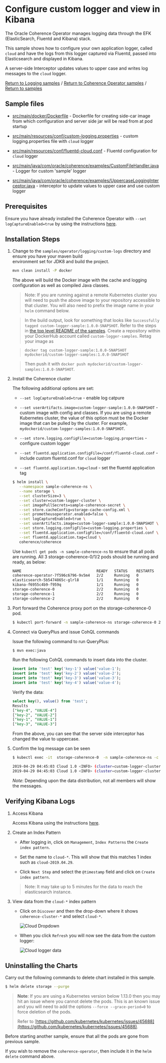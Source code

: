 # Configure custom logger and view in Kibana 

The Oracle Coherence Operator manages logging data through the EFK
(ElasticSearch, Fluentd and Kibana) stack.

This sample shows how to configure your own application logger, called `cloud` and have the logs 
from this logger captured via Fluentd, passed into Elasticsearch and displayed in Kibana. 

A server-side Interceptor updates values to upper case and writes log messages to the `cloud` logger.

[Return to Logging samples](../) / [Return to Coherence Operator samples](../../) / [Return to samples](../../../README.md#list-of-samples)

## Sample files

* [src/main/docker/Dockerfile](src/main/docker/Dockerfile) - Dockerfile for creating side-car image from which configuration
  and server side jar will be read from at pod startup

* [src/main/resources/conf/custom-logging.properties](src/main/resources/conf/custom-logging.properties) - custom logging.properties file with `cloud` logger

* [src/main/resources/conf/fluentd-cloud.conf](src/main/resources/conf/fluentd-cloud.conf) - Fluentd configuration for `cloud` logger

* [src/main/java/com/oracle/coherence/examples/CustomFileHandler.java](src/main/java/com/oracle/coherence/examples/CustomFileHandler.java) - Logger for custom 'sample' logger

* [src/main/java/com/oracle/coherence/examples/UppercaseLoggingInterceptor.java](src/main/java/com/oracle/coherence/examples/UppercaseLoggingInterceptor.java) - interceptor to update values to upper case and use custom logger

## Prerequisites

Ensure you have already installed the Coherence Operator with `--set logCaptureEnabled=true` by using the instructions [here](../../../README.md#install-the-coherence-operator).

## Installation Steps

1. Change to the `samples/operator/logging/custom-logs` directory and ensure you have your maven build     
   environment set for JDK8 and build the project.

   ```bash
   mvn clean install -P docker
   ```

   The above will build the Docker image with the cache and logging
   configuration as well as compiled Java classes.
   
   > Note: If you are running against a remote Kubernetes cluster you
   > will need to push the above image to your repository accessible to
   > that cluster. You will also need to prefix the image name in your
   > `helm` command below.
   
   > In the build output, look for something that looks like `Successfully tagged
   > custom-logger-sample:1.0.0-SNAPSHOT`.  Refer to the steps in [the top level README of the samples](../../../README.md#using-dockerhub-for-your-images).
   > Create a repository within your DockerHub account called
   > `custom-logger-samples`.  Retag your image as
   
   > `docker tag custom-logger-sample:1.0.0-SNAPSHOT mydockerid/custom-logger-samples:1.0.0-SNAPSHOT`
   
   > Then push it with `docker push mydockerid/custom-logger-samples:1.0.0-SNAPSHOT`.

1. Install the Coherence cluster

   The following additional options are set:
   
   * `--set logCaptureEnabled=true` - enable log catpure
   
   * `--set userArtifacts.image=custom-logger-sample:1.0.0-SNAPSHOT` - custom image with config and classes.  If you are using a remote Kubernetes cluster, the value of this option must be the Docker image that can be pulled by the cluster.  For example, `mydockerid/custom-logger-samples:1.0.0-SNAPSHOT`.
   
   * `--set store.logging.configFile=custom-logging.properties` - configure custom logger
   
   * `--set fluentd.application.configFile=/conf/fluentd-cloud.conf` - include custom fluentd.conf for `cloud` logger
   
   * `--set fluentd.application.tag=cloud` - set the fluentd application tag
   
   ```bash
   $ helm install \
      --namespace sample-coherence-ns \
      --name storage \
      --set clusterSize=3 \
      --set cluster=custom-logger-cluster \
      --set imagePullSecrets=sample-coherence-secret \
      --set store.cacheConfig=storage-cache-config.xml \
      --set prometheusoperator.enabled=false \
      --set logCaptureEnabled=true \
      --set userArtifacts.image=custom-logger-sample:1.0.0-SNAPSHOT \
      --set store.logging.configFile=custom-logging.properties \
      --set fluentd.application.configFile=/conf/fluentd-cloud.conf \
      --set fluentd.application.tag=cloud \
      coherence/coherence
   ```

   Use `kubectl get pods -n sample-coherence-ns` to ensure that all pods are running.
   All 3 storage-coherence-0/1/2 pods should be running and ready, as below:

   ```bash
   NAME                                  READY   STATUS    RESTARTS   AGE
   coherence-operator-7f596c6796-9v5m4   2/2     Running   0          58m
   elasticsearch-5b5474865c-glrl8        1/1     Running   0          58m
   kibana-f6955c4b9-f959q                1/1     Running   0          58m
   storage-coherence-0                   2/2     Running   0          2m
   storage-coherence-1                   2/2     Running   0          1m
   storage-coherence-2                   2/2     Running   0          1m
   ```
          
1. Port forward the Coherence proxy port on the storage-coherence-0 pod.

   ```bash
   $ kubectl port-forward -n sample-coherence-ns storage-coherence-0 20000:20000
   ```

1. Connect via QueryPlus and issue CohQL commands

   Issue the following command to run QueryPlus:

   ```bash
   $ mvn exec:java
   ```

   Run the following CohQL commands to insert data into the cluster.

   ```sql
   insert into 'test' key('key-1') value('value-1');
   insert into 'test' key('key-2') value('value-2');
   insert into 'test' key('key-3') value('value-3');
   insert into 'test' key('key-4') value('value-4');
   ```
   
   Verify the data:
   
   ```sql
   select key(), value() from 'test';
   Results
   ["key-4", "VALUE-4"]
   ["key-2", "VALUE-2"]
   ["key-1", "VALUE-1"]
   ["key-3", "VALUE-3"]
   ```    
   
   From the above, you can see that the server side interceptor has changed the value
   to uppercase.
   
1. Confirm the log message can be seen 
   
   ```bash
   $ kubectl exec -it  storage-coherence-0  -n sample-coherence-ns -c coherence -- bash -c 'cat /logs/cloud*.log'
   
   2019-04-29 04:45:03 Cloud 1.0 <INFO> (cluster=custom-logger-cluster, member=storage-coherence-0, thread=PartitionedCacheWorker:0x0000:5): Before, key=key-4, value=value-4
   2019-04-29 04:45:03 Cloud 1.0 <INFO> (cluster=custom-logger-cluster, member=storage-coherence-0, thread=PartitionedCacheWorker:0x0000:5): Changed key=key-4 to value=VALUE-4
   ``` 
   
   *Note*: Depending upon the data distribution, not all members will show the messages.
   
## Verifying Kibana Logs

1. Access Kibana

   Access Kibana using the instructions [here](../../../README.md#access-kibana).
   
1. Create an Index Pattern

   * After logging in, click on `Management`, `Index Patterns` the `Create index pattern`.
   
   * Set the name to `cloud-*`. This will show that this matches 1 index
     such as `cloud-2019.04.29`.
   
   * Click `Next Step` and select the `@timestamp` field and click on `Create index pattern`.
   
   >Note: It may take up to 5 minutes for the data to reach the elasticsearch instance.
   
1. View data from the `cloud-*` index pattern

   * Click on `Discover` and then the drop-down where it shows `coherence-cluster-*` and select `cloud-*`.
   
     ![Cloud Dropdown](img/cloud-dropdown.png)
   
   * When you click `Refresh` you will now see the data from the custom logger:
   
     ![Cloud logger data](img/cloud-data.png) 

## Uninstalling the Charts

Carry out the following commands to delete chart installed in this sample.

```bash
$ helm delete storage --purge
```

> **Note**: If you are using a Kubernetes version below 1.13.0 then you may hit an issue where
> you cannot delete the pods. This is an known issue and you will need to 
> add the options `--force --grace-period=0` to force deletion of the pods.
>
> Refer to [https://github.com/kubernetes/kubernetes/issues/45688](https://github.com/kubernetes/kubernetes/issues/45688).


Before starting another sample, ensure that all the pods are gone from previous sample.

If you wish to remove the `coherence-operator`, then include it in the `helm delete` command above.
